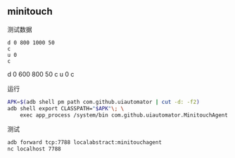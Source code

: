 ## minitouch

测试数据


```
d 0 800 1000 50
c
u 0
c
```

d 0 600 800 50
c
u 0
c


运行

```bash
APK=$(adb shell pm path com.github.uiautomator | cut -d: -f2)
adb shell export CLASSPATH="$APK"\; \
    exec app_process /system/bin com.github.uiautomator.MinitouchAgent
```

测试

```bash
adb forward tcp:7788 localabstract:minitouchagent
nc localhost 7788
```

